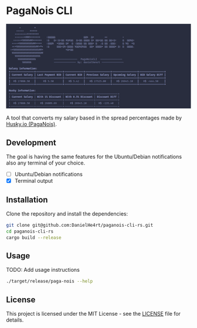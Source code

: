 # PagaNois CLI

![PagaNois CLI](./.github/app.png)

A tool that converts my salary based in the spread percentages made by [Husky.io (PagaNois)](https://husky.io/).

## Development

The goal is having the same features for the Ubuntu/Debian notifications also any terminal of your choice.

* [ ] Ubuntu/Debian notifications
* [x] Terminal output

## Installation

Clone the repository and install the dependencies:
```bash
git clone git@github.com:DanielHe4rt/paganois-cli-rs.git
cd paganois-cli-rs
cargo build --release
```

## Usage

TODO: Add usage instructions

```bash
./target/release/paga-nois --help
```

## License

This project is licensed under the MIT License - see the [LICENSE](LICENSE) file for details.